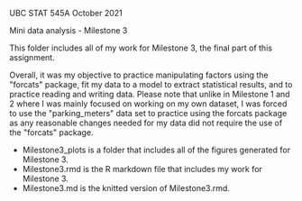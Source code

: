 UBC STAT 545A October 2021

Mini data analysis - Milestone 3

This folder includes all of my work for Milestone 3, the final part of this assignment.

Overall, it was my objective to practice manipulating factors using the "forcats" package, fit my data to a model to extract statistical results, and to practice reading 
and writing data. Please note that unlike in Milestone 1 and 2 where I was mainly focused on working on my own dataset, I was forced to use the "parking_meters" data set to practice using the forcats package as any reasonable changes needed for my data did not require the use of the "forcats" package. 

  - Milestone3_plots is a folder that includes all of the figures generated for Milestone 3.
  - Milestone3.rmd is the R markdown file that includes my work for Milestone 3.
  - Milestone3.md is the knitted version of Milestone3.rmd.
